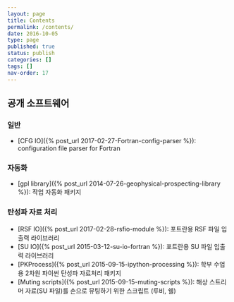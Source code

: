 ```yaml
---
layout: page
title: Contents
permalink: /contents/
date: 2016-10-05
type: page
published: true
status: publish
categories: []
tags: []
nav-order: 17
---
```


## 공개 소프트웨어

### 일반
- [CFG IO]({% post_url 2017-02-27-Fortran-config-parser %}): configuration file parser for Fortran

### 자동화
- [gpl library]({% post_url 2014-07-26-geophysical-prospecting-library %}): 작업 자동화 패키지

### 탄성파 자료 처리
- [RSF IO]({% post_url 2017-02-28-rsfio-module %}): 포트란용 RSF 파일 입출력 라이브러리
- [SU IO]({% post_url 2015-03-12-su-io-fortran %}): 포트란용 SU 파일 입출력 라이브러리
- [PKProcess]({% post_url 2015-09-15-ipython-processing %}): 학부 수업용 2차원 파이썬 탄성파 자료처리 패키지
- [Muting scripts]({% post_url 2015-09-15-muting-scripts %}): 해상 스트리머 자료(SU 파일)를 손으로 뮤팅하기 위한 스크립트 (루비, 쉘)

